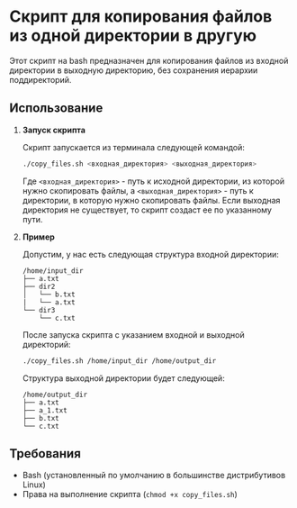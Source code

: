 # Скрипт для копирования файлов из одной директории в другую

Этот скрипт на bash предназначен для копирования файлов из входной директории в выходную директорию, без сохранения иерархии поддиректорий.

## Использование

1. **Запуск скрипта**

    Скрипт запускается из терминала следующей командой:
    ```bash
    ./copy_files.sh <входная_директория> <выходная_директория>
    ```
    Где `<входная_директория>` - путь к исходной директории, из которой нужно скопировать файлы, а `<выходная_директория>` - путь к директории, в которую нужно скопировать файлы. Если выходная директория не существует, то скрипт создаст ее по указанному пути.

2. **Пример**

    Допустим, у нас есть следующая структура входной директории:
    ```
    /home/input_dir
    ├── a.txt
    ├── dir2
    │   └── b.txt
    |   └── a.txt
    └── dir3
        └── c.txt
    ```

    После запуска скрипта с указанием входной и выходной директорий:
    ```bash
    ./copy_files.sh /home/input_dir /home/output_dir
    ```

    Структура выходной директории будет следующей:
    ```
    /home/output_dir
    ├── a.txt
    ├── a_1.txt
    ├── b.txt
    └── c.txt
    ```

## Требования

- Bash (установленный по умолчанию в большинстве дистрибутивов Linux)
- Права на выполнение скрипта (`chmod +x copy_files.sh`)
